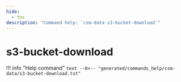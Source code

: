 ```yaml
---
hide:
  - toc
description: "Command help: `csm-data s3-bucket-download`"
---
```

# s3-bucket-download

!!! info "Help command"
    ```text
    --8<-- "generated/commands_help/csm-data/s3-bucket-download.txt"
    ```
